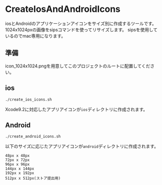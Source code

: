 # CreateIosAndAndroidIcons
iosとAndroidのアプリケーションアイコンをサイズ別に作成するツールです。
1024x1024pxの画像をsipsコマンドを使ってリサイズします。
sipsを使用しているのでmac専用になります。

## 準備
icon_1024x1024.pngを用意してこのプロジェクトのルートに配置してください。

## ios
```
./create_ios_icons.sh
```

Xcode9.2に対応したアプリアイコンが`ios`ディレクトリに作成されます。

## Android
```
./create_android_icons.sh
```

以下のサイズに応じたアプリアイコンが`android`ディレクトリに作成されます。
```
48px x 48px
72px x 72px
96px x 96px
144px x 144px
192px x 192px
512px x 512px(ストア提出用)
```
